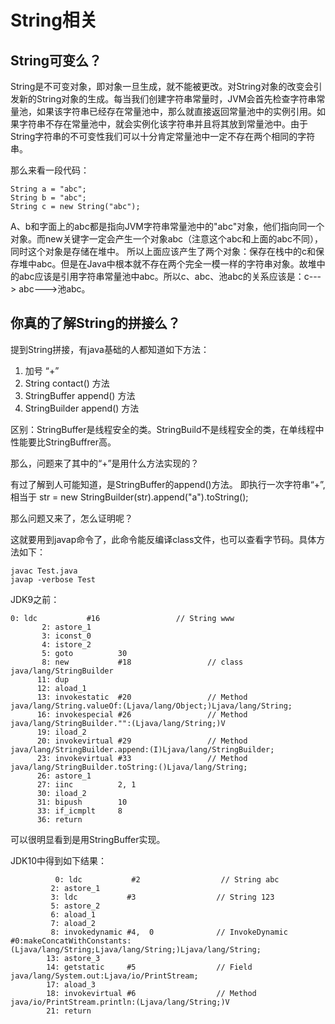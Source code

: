 # String相关
## String可变么？

String是不可变对象，即对象一旦生成，就不能被更改。对String对象的改变会引发新的String对象的生成。每当我们创建字符串常量时，JVM会首先检查字符串常量池，如果该字符串已经存在常量池中，那么就直接返回常量池中的实例引用。如果字符串不存在常量池中，就会实例化该字符串并且将其放到常量池中。由于String字符串的不可变性我们可以十分肯定常量池中一定不存在两个相同的字符串。

那么来看一段代码：

```
String a = "abc";
String b = "abc";
String c = new String("abc");
```

A、b和字面上的abc都是指向JVM字符串常量池中的"abc"对象，他们指向同一个对象。而new关键字一定会产生一个对象abc（注意这个abc和上面的abc不同），同时这个对象是存储在堆中。
所以上面应该产生了两个对象：保存在栈中的c和保存堆中abc。但是在Java中根本就不存在两个完全一模一样的字符串对象。故堆中的abc应该是引用字符串常量池中abc。所以c、abc、池abc的关系应该是：c---> abc--->池abc。




## 你真的了解String的拼接么？

提到String拼接，有java基础的人都知道如下方法：

1. 加号 “+”
2. String contact() 方法
3. StringBuffer append() 方法
4. StringBuilder append() 方法

区别：StringBuffer是线程安全的类。StringBuild不是线程安全的类，在单线程中性能要比StringBuffrer高。

那么，问题来了其中的“+”是用什么方法实现的？

有过了解到人可能知道，是StringBuffer的append()方法。
即执行一次字符串“+”,相当于 str = new StringBuilder(str).append("a").toString();

那么问题又来了，怎么证明呢？

这就要用到javap命令了，此命令能反编译class文件，也可以查看字节码。具体方法如下：


```
javac Test.java
javap -verbose Test
```

JDK9之前：

```
0: ldc           #16                 // String www
       2: astore_1
       3: iconst_0
       4: istore_2
       5: goto          30
       8: new           #18                 // class java/lang/StringBuilder
      11: dup
      12: aload_1
      13: invokestatic  #20                 // Method java/lang/String.valueOf:(Ljava/lang/Object;)Ljava/lang/String;
      16: invokespecial #26                 // Method java/lang/StringBuilder."":(Ljava/lang/String;)V
      19: iload_2
      20: invokevirtual #29                 // Method java/lang/StringBuilder.append:(I)Ljava/lang/StringBuilder;
      23: invokevirtual #33                 // Method java/lang/StringBuilder.toString:()Ljava/lang/String;
      26: astore_1
      27: iinc          2, 1
      30: iload_2
      31: bipush        10
      33: if_icmplt     8
      36: return
```

可以很明显看到是用StringBuffer实现。

JDK10中得到如下结果：

```
 		  0: ldc           #2                  // String abc
         2: astore_1
         3: ldc           #3                  // String 123
         5: astore_2
         6: aload_1
         7: aload_2
         8: invokedynamic #4,  0              // InvokeDynamic #0:makeConcatWithConstants:(Ljava/lang/String;Ljava/lang/String;)Ljava/lang/String;
        13: astore_3
        14: getstatic     #5                  // Field java/lang/System.out:Ljava/io/PrintStream;
        17: aload_3
        18: invokevirtual #6                  // Method java/io/PrintStream.println:(Ljava/lang/String;)V
        21: return
```




